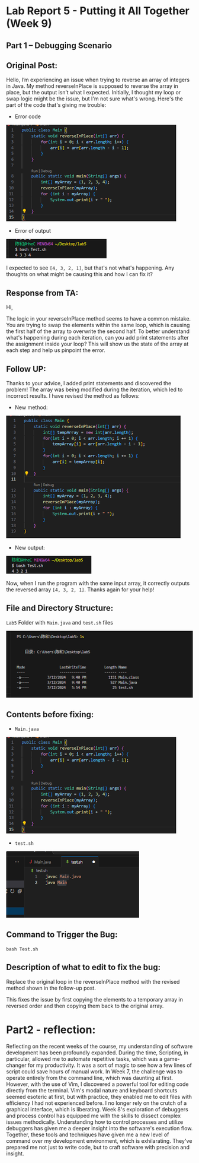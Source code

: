 # Lab Report 5 - Putting it All Together (Week 9)
## Part 1 – Debugging Scenario
## Original Post: 
Hello, 
I’m experiencing an issue when trying to reverse an array of integers in Java. 
My method reverseInPlace is supposed to reverse the array in place, but the output isn’t what I expected. Initially, I thought my loop or swap logic might be the issue, but I'm not sure what's wrong.
Here's the part of the code that's giving me trouble:
* Error code

![Images](errorcode.png)
* Error of output

![Images](erroroutput.png)

I expected to see `[4, 3, 2, 1]`, but that's not what's happening. Any thoughts on what might be causing this and how I can fix it?
## Response from TA:
Hi,

The logic in your reverseInPlace method seems to have a common mistake. 
You are trying to swap the elements within the same loop, which is causing the first half of the array to overwrite the second half.
To better understand what's happening during each iteration, can you add print statements after the assignment inside your loop? 
This will show us the state of the array at each step and help us pinpoint the error.

## Follow UP:
Thanks to your advice, I added print statements and discovered the problem! The array was being modified during the iteration,
which led to incorrect results. I have revised the method as follows:
* New method:

![Images](correctcode.png)

* New output:

![Images](correctoutput.png)

Now, when I run the program with the same input array, it correctly outputs the reversed array `[4, 3, 2, 1]`. Thanks again for your help!

## File and Directory Structure: 
`Lab5` Folder with `Main.java` and `test.sh` files

![image](structure.png)

## Contents before fixing:
* `Main.java`

![Images](errorcode.png)
* `test.sh`

![image](test.png)

## Command to Trigger the Bug:
`bash Test.sh` 

## Description of what to edit to fix the bug:
Replace the original loop in the reverseInPlace method with the revised method shown in the follow-up post. 

This fixes the issue by first copying the elements to a temporary array 
in reversed order and then copying them back to the original array.


# Part2 - reflection:
Reflecting on the recent weeks of the course, my understanding of software development has been profoundly expanded. During the time, Scripting, in particular, allowed me to automate repetitive tasks, which was a game-changer for my productivity. It was a sort of magic to see how a few lines of script could save hours of manual work. In Week 7, the challenge was to operate entirely from the command line, which was daunting at first. However, with the use of Vim, I discovered a powerful tool for editing code directly from the terminal. Vim's modal nature and keyboard shortcuts seemed esoteric at first, but with practice, they enabled me to edit files with efficiency I had not experienced before. I no longer rely on the crutch of a graphical interface, which is liberating. Week 8's exploration of debuggers and process control has equipped me with the skills to dissect complex issues methodically. Understanding how to control processes and utilize debuggers has given me a deeper insight into the software's execution flow. Together, these tools and techniques have given me a new level of command over my development environment, which is exhilarating. They've prepared me not just to write code, but to craft software with precision and insight.
